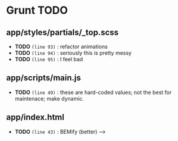 # Grunt TODO


## app/styles/partials/_top.scss

-  **TODO** `(line 93)`  : refactor animations
-  **TODO** `(line 94)`  : seriously this is pretty messy 
-  **TODO** `(line 95)`  : I feel bad

## app/scripts/main.js

-  **TODO** `(line 49)`  : these are hard-coded values; not the best for maintenace; make dynamic.

## app/index.html

-  **TODO** `(line 43)` : BEMify (better) -->
